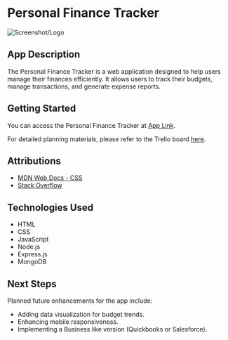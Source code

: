 # Personal Finance Tracker

![Screenshot/Logo](https://i.imgur.com/Zi70T3B.png)

## App Description

The Personal Finance Tracker is a web application designed to help users manage their finances efficiently. It allows users to track their budgets, manage transactions, and generate expense reports.

## Getting Started

You can access the Personal Finance Tracker at [App Link](https://financeme-c9f115df99b5.herokuapp.com/).

For detailed planning materials, please refer to the Trello board [here](https://trello.com/b/5zpODWPg/project-2).

## Attributions

- [MDN Web Docs - CSS](https://developer.mozilla.org/en-US/docs/Web/CSS)
- [Stack Overflow](https://stackoverflow.com/questions/76553101/attempting-to-make-an-expense-tracker)

## Technologies Used

- HTML
- CSS
- JavaScript
- Node.js
- Express.js
- MongoDB

## Next Steps

Planned future enhancements for the app include:

- Adding data visualization for budget trends.
- Enhancing mobile responsiveness.
- Implementing a Business like version (Quickbooks or Salesforce).